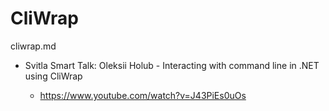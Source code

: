 # CliWrap

cliwrap.md

*   Svitla Smart Talk: Oleksii Holub - Interacting with command line in .NET using CliWrap

    *   https://www.youtube.com/watch?v=J43PiEs0uOs

